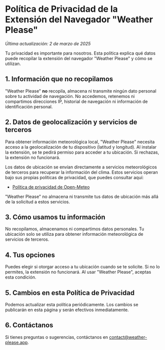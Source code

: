 # Política de Privacidad de la Extensión del Navegador "Weather Please"

_Última actualización: 2 de marzo de 2025_

Tu privacidad es importante para nosotros. Esta política explica qué datos puede recopilar la extensión del navegador "Weather Please" y cómo se utilizan.

## 1. Información que no recopilamos

"Weather Please" **no** recopila, almacena ni transmite ningún dato personal sobre tu actividad de navegación. No accedemos, retenemos ni compartimos direcciones IP, historial de navegación ni información de identificación personal.

## 2. Datos de geolocalización y servicios de terceros

Para obtener información meteorológica local, "Weather Please" necesita acceso a la geolocalización de tu dispositivo (latitud y longitud). Al instalar la extensión, se te pedirá permiso para acceder a tu ubicación. Si rechazas, la extensión no funcionará.

Los datos de ubicación se envían directamente a servicios meteorológicos de terceros para recuperar la información del clima. Estos servicios operan bajo sus propias políticas de privacidad, que puedes consultar aquí:

- [Política de privacidad de Open-Meteo](https://open-meteo.com/en/terms)

"Weather Please" no almacena ni transmite tus datos de ubicación más allá de la solicitud a estos servicios.

## 3. Cómo usamos tu información

No recopilamos, almacenamos ni compartimos datos personales. Tu ubicación solo se utiliza para obtener información meteorológica de servicios de terceros.

## 4. Tus opciones

Puedes elegir si otorgar acceso a tu ubicación cuando se te solicite. Si no lo permites, la extensión no funcionará. Al usar "Weather Please", aceptas esta condición.

## 5. Cambios en esta Política de Privacidad

Podemos actualizar esta política periódicamente. Los cambios se publicarán en esta página y serán efectivos inmediatamente.

## 6. Contáctanos

Si tienes preguntas o sugerencias, contáctanos en [contact@weather-please.app](mailto:contact@weather-please.app).
